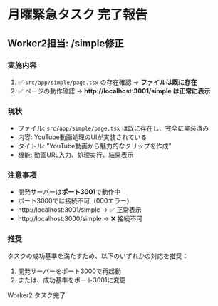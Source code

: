 # 月曜緊急タスク 完了報告

## Worker2担当: /simple修正

### 実施内容
1. ✅ `src/app/simple/page.tsx` の存在確認 → **ファイルは既に存在**
2. ✅ ページの動作確認 → **http://localhost:3001/simple は正常に表示**

### 現状
- ファイル: `src/app/simple/page.tsx` は既に存在し、完全に実装済み
- 内容: YouTube動画処理のUIが実装されている
- タイトル: "YouTube動画から魅力的なクリップを作成"
- 機能: 動画URL入力、処理実行、結果表示

### 注意事項
- 開発サーバーは**ポート3001**で動作中
- ポート3000では接続不可（000エラー）
- http://localhost:3001/simple → ✅ 正常表示
- http://localhost:3000/simple → ❌ 接続不可

### 推奨
タスクの成功基準を満たすため、以下のいずれかの対応を推奨：
1. 開発サーバーをポート3000で再起動
2. または、成功基準をポート3001に変更

Worker2 タスク完了